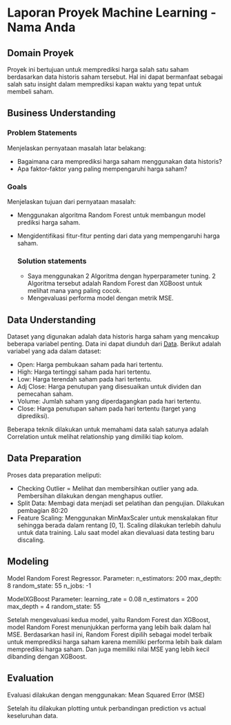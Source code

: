 # Laporan Proyek Machine Learning - Nama Anda

## Domain Proyek

Proyek ini bertujuan untuk memprediksi harga salah satu saham berdasarkan data historis saham tersebut. Hal ini dapat bermanfaat sebagai salah satu insight dalam memprediksi kapan waktu yang tepat untuk membeli saham.
  

## Business Understanding

### Problem Statements

Menjelaskan pernyataan masalah latar belakang:
- Bagaimana cara memprediksi harga saham menggunakan data historis?
- Apa faktor-faktor yang paling mempengaruhi harga saham?
  
### Goals

Menjelaskan tujuan dari pernyataan masalah:
- Menggunakan algoritma Random Forest untuk membangun model prediksi harga saham.
- Mengidentifikasi fitur-fitur penting dari data yang mempengaruhi harga saham.

    ### Solution statements
    - Saya menggunakan 2 Algoritma dengan hyperparameter tuning. 2 Algoritma tersebut adalah Random Forest dan XGBoost untuk melihat mana yang paling cocok.
    - Mengevaluasi performa model dengan metrik MSE.

## Data Understanding
Dataset yang digunakan adalah data historis harga saham yang mencakup beberapa variabel penting. Data ini dapat diunduh dari [Data](https://finance.yahoo.com/quote/BBRI.JK/history/). Berikut adalah variabel yang ada dalam dataset:

- Open: Harga pembukaan saham pada hari tertentu.
- High: Harga tertinggi saham pada hari tertentu.
- Low: Harga terendah saham pada hari tertentu.
- Adj Close: Harga penutupan yang disesuaikan untuk dividen dan pemecahan saham.
- Volume: Jumlah saham yang diperdagangkan pada hari tertentu.
- Close: Harga penutupan saham pada hari tertentu (target yang diprediksi).

Beberapa teknik dilakukan untuk memahami data salah satunya adalah Correlation untuk melihat relationship yang dimiliki tiap kolom. 

## Data Preparation
Proses data preparation meliputi:
- Checking Outlier = Melihat dan membersihkan outlier yang ada. Pembersihan dilakukan dengan menghapus outlier.
- Split Data: Membagi data menjadi set pelatihan dan pengujian. Dilakukan pembagian 80:20
- Feature Scaling: Menggunakan MinMaxScaler untuk menskalakan fitur sehingga berada dalam rentang [0, 1]. Scaling dilakukan terlebih dahulu untuk data training. Lalu saat model akan dievaluasi data testing baru discaling.
  
## Modeling
Model Random Forest Regressor.
    Parameter:
        n_estimators: 200
        max_depth: 8
        random_state: 55
        n_jobs: -1

ModelXGBoost
   Parameter:
        learning_rate = 0.08
        n_estimators = 200
        max_depth = 4
        random_state: 55
        
Setelah mengevaluasi kedua model, yaitu Random Forest dan XGBoost, model Random Forest menunjukkan performa yang lebih baik dalam hal MSE. Berdasarkan hasil ini, Random Forest dipilih sebagai model terbaik untuk memprediksi harga saham karena memiliki performa lebih baik dalam memprediksi harga saham. Dan juga memiliki nilai MSE yang lebih kecil dibanding dengan XGBoost.

## Evaluation
Evaluasi dilakukan dengan menggunakan:
    Mean Squared Error (MSE)

Setelah itu dilakukan plotting untuk perbandingan prediction vs actual keseluruhan data.

